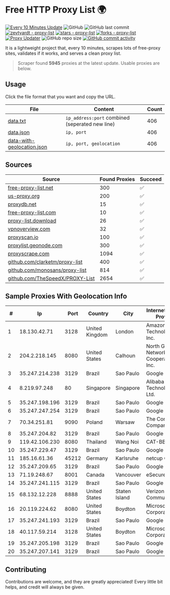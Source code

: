 
# Free HTTP Proxy List 🌍

[![Every 10 Minutes Update](https://github.com/mertguvencli/http-proxy-list/actions/workflows/main.yml/badge.svg?branch=main)](https://github.com/mertguvencli/http-proxy-list/actions/workflows/main.yml)
![GitHub](https://img.shields.io/github/license/mertguvencli/http-proxy-list)
![GitHub last commit](https://img.shields.io/github/last-commit/mertguvencli/http-proxy-list)
[![zevtyardt - proxy-list](https://img.shields.io/static/v1?label=zevtyardt&message=proxy-list&color=blue&logo=github)](https://github.com/zevtyardt/proxy-list "Go to GitHub repo")
[![stars - proxy-list](https://img.shields.io/github/stars/zevtyardt/proxy-list?style=social)](https://github.com/zevtyardt/proxy-list)
[![forks - proxy-list](https://img.shields.io/github/forks/zevtyardt/proxy-list?style=social)](https://github.com/zevtyardt/proxy-list)
[![Proxy Updater](https://github.com/zevtyardt/proxy-list/workflows/Proxy%20Updater/badge.svg)](https://github.com/zevtyardt/proxy-list/actions?query=workflow:"Proxy+Updater")
![GitHub repo size](https://img.shields.io/github/repo-size/zevtyardt/proxy-list)
[![GitHub commit activity](https://img.shields.io/github/commit-activity/m/zevtyardt/proxy-list?logo=commits)](https://github.com/zevtyardt/proxy-list/commits/main)

It is a lightweight project that, every 10 minutes, scrapes lots of free-proxy sites, validates if it works, and serves a clean proxy list.

> Scraper found **5945** proxies at the latest update. Usable proxies are below.

## Usage

Click the file format that you want and copy the URL.

|File|Content|Count|
|----|-------|-----|
|[data.txt](https://raw.githubusercontent.com/mertguvencli/http-proxy-list/main/proxy-list/data.txt)|`ip_address:port` combined (seperated new line)|406|
|[data.json](https://raw.githubusercontent.com/mertguvencli/http-proxy-list/main/proxy-list/data.json)|`ip, port`|406|
|[data-with-geolocation.json](https://raw.githubusercontent.com/mertguvencli/http-proxy-list/main/proxy-list/data-with-geolocation.json)|`ip, port, geolocation`|406|

## Sources

|Source|Found Proxies|Succeed|
|------|-------------|-------|
|[free-proxy-list.net](https://free-proxy-list.net)|300|✅|
|[us-proxy.org](https://www.us-proxy.org)|200|✅|
|[proxydb.net](http://proxydb.net)|15|✅|
|[free-proxy-list.com](https://free-proxy-list.com/?page=&port=&type%5B%5D=http&type%5B%5D=https&up_time=0&search=Search)|10|✅|
|[proxy-list.download](https://www.proxy-list.download/HTTP)|26|✅|
|[vpnoverview.com](https://vpnoverview.com/privacy/anonymous-browsing/free-proxy-servers)|32|✅|
|[proxyscan.io](https://www.proxyscan.io)|100|✅|
|[proxylist.geonode.com](https://proxylist.geonode.com/api/proxy-list?limit=300&page=1&sort_by=lastChecked&sort_type=desc&protocols=http,https)|300|✅|
|[proxyscrape.com](https://api.proxyscrape.com/v2/?request=displayproxies&protocol=http&timeout=10000&country=all&ssl=all&anonymity=all)|1094|✅|
|[github.com/clarketm/proxy-list](https://raw.githubusercontent.com/clarketm/proxy-list/master/proxy-list-raw.txt)|400|✅|
|[github.com/monosans/proxy-list](https://raw.githubusercontent.com/monosans/proxy-list/main/proxies/http.txt)|814|✅|
|[github.com/TheSpeedX/PROXY-List](https://raw.githubusercontent.com/TheSpeedX/PROXY-List/master/http.txt)|2654|✅|


## Sample Proxies With Geolocation Info

|#|Ip|Port|Country|City|Internet Service Provider|
|-|--|----|-------|----|-------------------------|
|1|18.130.42.71|3128|United Kingdom|London|Amazon Technologies Inc.|
|2|204.2.218.145|8080|United States|Calhoun|North Georgia Network Cooperative, Inc.|
|3|35.247.214.238|3129|Brazil|Sao Paulo|Google LLC|
|4|8.219.97.248|80|Singapore|Singapore|Alibaba (US) Technology Co., Ltd.|
|5|35.247.198.196|3129|Brazil|Sao Paulo|Google LLC|
|6|35.247.247.254|3129|Brazil|Sao Paulo|Google LLC|
|7|70.34.251.81|9090|Poland|Warsaw|The Constant Company, LLC|
|8|35.247.204.82|3129|Brazil|Sao Paulo|Google LLC|
|9|119.42.106.230|8080|Thailand|Wang Noi|CAT-BB|
|10|35.247.229.47|3129|Brazil|Sao Paulo|Google LLC|
|11|185.16.61.36|45212|Germany|Karlsruhe|netcup GmbH|
|12|35.247.209.65|3129|Brazil|Sao Paulo|Google LLC|
|13|71.19.248.67|8001|Canada|Vancouver|eSecureData|
|14|35.247.241.115|3129|Brazil|Sao Paulo|Google LLC|
|15|68.132.12.228|8888|United States|Staten Island|Verizon Communications|
|16|20.119.224.62|8080|United States|Boydton|Microsoft Corporation|
|17|35.247.241.193|3129|Brazil|Sao Paulo|Google LLC|
|18|40.117.59.214|3128|United States|Boydton|Microsoft Corporation|
|19|35.247.205.198|3129|Brazil|Sao Paulo|Google LLC|
|20|35.247.207.141|3129|Brazil|Sao Paulo|Google LLC|



## Contributing

Contributions are welcome, and they are greatly appreciated! Every
little bit helps, and credit will always be given.

